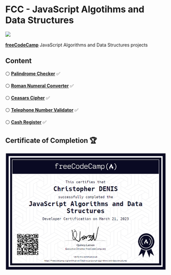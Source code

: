 # FCC - JavaScript Algotihms and Data Structures

<img src="https://img.shields.io/badge/JavaScript-323330?style=for-the-badge&logo=javascript&logoColor=F7DF1E">

**[freeCodeCamp](https://www.freecodecamp.org/learn/javascript-algorithms-and-data-structures/)** JavaScript Algorithms and Data Structures projects

## Content

⚪ **[Palindrome Checker](https://github.com/odakris/FCC-JavaScript_Algotihms_Data_Structures/blob/main/01-palindrome_checker.js)** :white_check_mark:

⚪ **[Roman Numeral Converter](https://github.com/odakris/FCC-JavaScript_Algotihms_Data_Structures/blob/main/02-roman_numeral_converter.js)** :white_check_mark:

⚪ **[Ceasars Cipher](https://github.com/odakris/FCC-JavaScript_Algotihms_Data_Structures/blob/main/03-ceasars_cipher.js)** :white_check_mark:

⚪ **[Telephone Number Validator](https://github.com/odakris/FCC-JavaScript_Algotihms_Data_Structures/blob/main/04-telephone_number_validator.js)** :white_check_mark:

⚪ **[Cash Register](https://github.com/odakris/FCC-JavaScript_Algotihms_Data_Structures/blob/main/05-cash_register.js)** :white_check_mark:


## Certificate of Completion 🏆

<p align="center">
  <img src="./certificateofcompletion.png">
</p>
